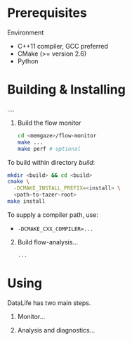 <!-- -*-Mode: markdown;-*- -->
<!-- $Id: 4098d4ffce45696ec3497ad9e08e712906c9d8fe $ -->


Prerequisites
=============================================================================

Environment
  - C++11 compiler, GCC preferred
  - CMake (>= version 2.6)
  - Python



Building & Installing
=============================================================================

....


1. Build the flow monitor
   ```sh
   cd <memgaze>/flow-monitor
   make ...
   make perf # optional
   ```

  To build within directory _build_:
  ```sh
  mkdir <build> && cd <build>
  cmake \
    -DCMAKE_INSTALL_PREFIX=<install> \
    <path-to-tazer-root>
  make install
  ```

  To supply a compiler path, use:
  - `-DCMAKE_CXX_COMPILER=...`
  

2. Build flow-analysis...
   ```sh
   ...
   ```


Using
=============================================================================

DataLife has two main steps.

1. Monitor...


2. Analysis and diagnostics...

